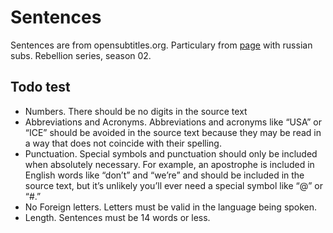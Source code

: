 # Sentences

Sentences are from opensubtitles.org. Particulary from [page](https://www.opensubtitles.org/en/search/sublanguageid-rus) with russian subs. Rebellion series, season 02.


## Todo test

* Numbers. There should be no digits in the source text
* Abbreviations and Acronyms. Abbreviations and acronyms like “USA” or “ICE” should be avoided in the source text because they may be read in a way that does not coincide with their spelling.
* Punctuation. Special symbols and punctuation should only be included when absolutely necessary. For example, an apostrophe is included in English words like “don’t” and “we’re” and should be included in the source text, but it’s unlikely you’ll ever need a special symbol like “@” or “#.”
* No Foreign letters. Letters must be valid in the language being spoken.
* Length. Sentences must be 14 words or less.

